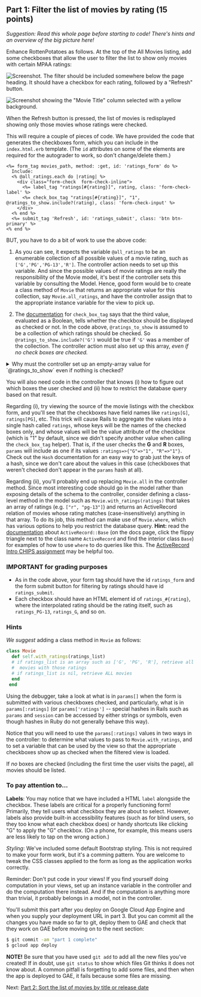 ## Part 1: Filter the list of movies by rating (15 points)

_Suggestion: Read this whole page before starting to code!  There's
hints and an overview of the big picture here!_

Enhance RottenPotatoes as follows. At the top of the All Movies listing, add some checkboxes that allow the user to filter the list to show only movies with certain MPAA ratings:

![Screenshot. The filter should be included somewhere below the page heading. It should have a checkbox for each rating, followed by a "Refresh" button.](../filter-screenshot.png)


![Screenshot showing the "Movie Title" column selected with a yellow background.](../table-header-screenshot.png)

When the Refresh button is pressed, the list of movies is redisplayed showing only those movies whose ratings were checked.

This will require a couple of pieces of code. We have provided the
code that generates the checkboxes form, which you can include in the
`index.html.erb` template.  (The `id` attributes on some of the
elements are required for the autograder to work, so don't change/delete them.)

```erb
<%= form_tag movies_path, method: :get, id: 'ratings_form' do %>
  Include:
  <% @all_ratings.each do |rating| %>
    <div class="form-check  form-check-inline">
      <%= label_tag "ratings[#{rating}]", rating, class: 'form-check-label' %>
      <%= check_box_tag "ratings[#{rating}]", "1",  @ratings_to_show.include?(rating), class: 'form-check-input' %>
    </div>
  <% end %>
  <%= submit_tag 'Refresh', id: 'ratings_submit', class: 'btn btn-primary' %>
<% end %>
```

BUT, you have to do a bit of work to use the above code:

1. As you can see, it expects the variable `@all_ratings` to be an
enumerable collection of all possible values of a movie rating, such
as `['G','PG','PG-13','R']`. The controller action needs to set up
this variable. And since the possible values of movie ratings are
really the responsibility of the Movie model, it's best if the
controller sets this variable by consulting the Model. Hence, good
form would be to create a class method of `Movie` that returns an
appropriate value for this collection, say `Movie.all_ratings`, and
have the controller assign that to the appropriate instance variable
for the view to pick up.

2. The [documentation](https://api.rubyonrails.org/v4.2.11/) for
`check_box_tag` says that the third value, evaluated as a Boolean,
tells whether the checkbox should be displayed as checked or not.  In
the code above, `@ratings_to_show` is assumed to be a collection of
which ratings should be checked.  So `@ratings_to_show.include?('G')`
would be true if `'G'` was a member of the collection.  The controller
action must also set up this array, _even if no check boxes are
checked._

<details>
<summary>
Why must the controller set up an empty-array value for
`@ratings_to_show` even if nothing is checked?
</summary>
<blockquote>
If it doesn't, then `@ratings_to_show` will have a `nil` value in the
view, and trying to call `nil.include?` will cause an exception.
</blockquote>
</details>

You will also need code in the controller that knows (i) how to figure out which boxes the user checked and (ii) how to restrict the database query based on that result.

Regarding (i), try viewing the source of the movie listings with the
checkbox form, and you'll see that the checkboxes have field names
like `ratings[G]`, `ratings[PG]`, etc. This trick will cause Rails to
aggregate the values into a single hash called `ratings`, whose keys
will be the names of the checked boxes only, and whose values will be
the value attribute of the checkbox (which is "1" by default, since we
didn't specify another value when calling the `check_box_tag`
helper). That is, if the user checks the **G** and **R** boxes,
`params` will include as one if its values `:ratings=>{"G"=>"1",
"R"=>"1"}`. Check out the `Hash` documentation for an easy way to grab
just the keys of a hash, since we don't care about the values in this
case (checkboxes that weren't checked don't appear in the `params`
hash at all). 

Regarding (ii), you'll probably end up replacing `Movie.all` in the
controller method. Since most
interesting code should go in the model rather than exposing details
of the schema to the controller, consider defining a
class-level method in the model such as `Movie.with_ratings(ratings)`
that takes an array of ratings (e.g. `["r", "pg-13"]`) and returns an
ActiveRecord relation of movies whose rating matches
(case-insensitively) anything in that array.  To do its job, this
method can make use of `Movie.where`, which has various options to
help you restrict the database query.  **Hint:** read the
[documentation](https://api.rubyonrails.org/v4.2.11) about
`ActiveRecord::Base` (on the docs page, click the flippy triangle next
to the class name `ActiveRecord` and find the interior class `Base`)
for examples of how to use `where` to do queries like this.  The
[ActiveRecord Intro CHIPS assignment](/saasbook/hw-activerecord-intro)  may be helpful too.

### IMPORTANT for grading purposes

* As in the code above, your form tag should have the id `ratings_form`
and the form submit button for filtering by ratings should have 
id `ratings_submit`.
* Each checkbox should have an HTML element id of `ratings_#{rating}`,
where the interpolated rating should be the rating itself, such as
`ratings_PG-13`, `ratings_G`, and so on.

### Hints

_We suggest_ adding a class method in `Movie` as follows:

```ruby
class Movie
  def self.with_ratings(ratings_list)
  # if ratings_list is an array such as ['G', 'PG', 'R'], retrieve all
  #  movies with those ratings
  # if ratings_list is nil, retrieve ALL movies
  end
 end
 ```

Using the debugger, take a look at what is in `params[]` when the form
is submitted with various checkboxes checked, and particularly, what
is in `params[:ratings]` (or `params['ratings']` -- special hashes in
Rails such as `params` and `session` can be accessed by either strings
or symbols, even though hashes in Ruby do not generally behave this
way).

Notice that you will need to use the `params[:ratings]` values in two
ways in the controller: to determine what values to pass to
`Movie.with_ratings`,  and to set a variable that can be used by the
view so that the appropriate checkboxes show up as checked when the
filtered view is loaded.

If _no_ boxes are checked (including the first time the user visits
the page), all movies should be listed.

### To pay attention to...

__Labels__: You may notice that we have included a HTML `label` alongside the checkbox. These labels are critical for a properly functioning form! Primarily, they tell users what checkbox they are about to select. However, labels also provide built-in accessibility features (such as for blind users, so they too know what each checkbox does) or handy shortcuts like clicking "G" to apply the "G" checkbox. (On a phone, for example, this means users are less likely to tap on the wrong action.)

_Styling_: We've included some default Bootstrap styling. This is not required to make your form work, but it's a comming pattern. You are welcome to tweak the CSS classes applied to the form as long as the application works correctly.

Reminder: Don't put code in your views! If you find yourself doing
computation in your views, set up an instance variable in the
controller and do the computation there instead.  And if the computation
is anything more than trivial, it probably belongs in a model, not in
the controller.

You'll submit this part after you deploy on Google Cloud App Engine and when you supply your deployment URL in part 3. But you can commit all the changes you have made so far to git, deploy them to GAE and check that they work on GAE before moving on to the next section:

```sh
$ git commit -am "part 1 complete"
$ gcloud app deploy
```

**NOTE!** Be sure that you have used `git add` to add all the new
files you've created!  If in doubt, use `git status` to show which
files Git thinks it does not know about.  A common pitfall is
forgetting to add some files, and then when the app is deployed to
GAE, it fails because some files are missing.

Next: [Part 2: Sort the list of movies by title or release date](part_2.md)
